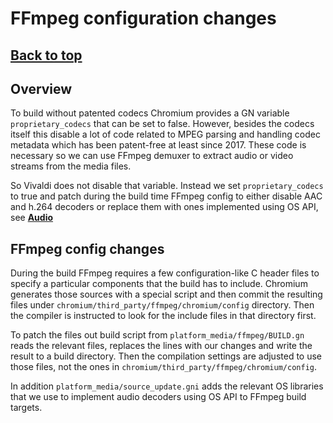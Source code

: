 # FFmpeg configuration changes

## [**Back to top**](../README.md)

## Overview

To build without patented codecs Chromium provides a GN variable
`proprietary_codecs` that can be set to false. However, besides the
codecs itself this disable a lot of code related to MPEG parsing and
handling codec metadata which has been patent-free at least since 2017.
These code is necessary so we can use FFmpeg demuxer to extract audio or
video streams from the media files.

So Vivaldi does not disable that variable. Instead we set
`proprietary_codecs` to true and patch during the build time FFmpeg
config to either disable AAC and h.264 decoders or replace them with
ones implemented using OS API, see [**Audio**][1]

## FFmpeg config changes

During the build FFmpeg requires a few configuration-like C header files
to specify a particular components that the build has to include.
Chromium generates those sources with a special script and then commit
the resulting files under `chromium/third_party/ffmpeg/chromium/config`
directory. Then the compiler is instructed to look for the include files
in that directory first.

To patch the files out build script from
`platform_media/ffmpeg/BUILD.gn` reads the relevant files, replaces the
lines with our changes and write the result to a build directory. Then
the compilation settings are adjusted to use those files, not the ones
in `chromium/third_party/ffmpeg/chromium/config`.

In addition `platform_media/source_update.gni` adds the relevant OS
libraries that we use to implement audio decoders using OS API to FFmpeg
build targets.

[1]: audio_decoders.md
